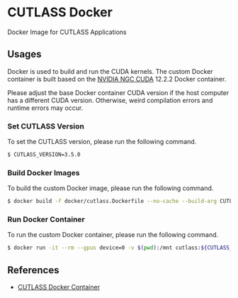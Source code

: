 # CUTLASS Docker

Docker Image for CUTLASS Applications

## Usages

Docker is used to build and run the CUDA kernels. The custom Docker container is built based on the [NVIDIA NGC CUDA](https://catalog.ngc.nvidia.com/orgs/nvidia/containers/cuda) 12.2.2 Docker container.

Please adjust the base Docker container CUDA version if the host computer has a different CUDA version. Otherwise, weird compilation errors and runtime errors may occur.

### Set CUTLASS Version

To set the CUTLASS version, please run the following command.

```bash
$ CUTLASS_VERSION=3.5.0
```

### Build Docker Images

To build the custom Docker image, please run the following command.

```bash
$ docker build -f docker/cutlass.Dockerfile --no-cache --build-arg CUTLASS_VERSION=${CUTLASS_VERSION} --tag=cutlass:${CUTLASS_VERSION} .
```

### Run Docker Container

To run the custom Docker container, please run the following command.

```bash
$ docker run -it --rm --gpus device=0 -v $(pwd):/mnt cutlass:${CUTLASS_VERSION}
```

## References

- [CUTLASS Docker Container](https://leimao.github.io/article/CUDA-Matrix-Multiplication-Optimization/)
